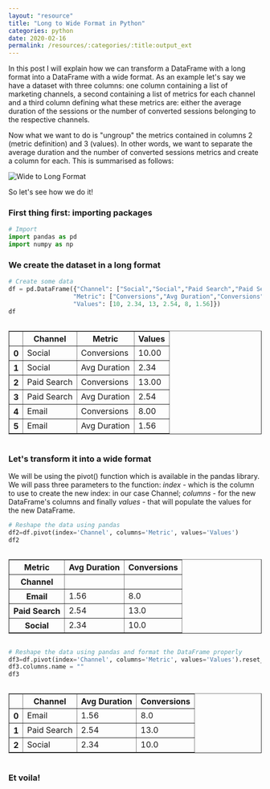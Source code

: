 ```yaml
---
layout: "resource"
title: "Long to Wide Format in Python"
categories: python
date: 2020-02-16
permalink: /resources/:categories/:title:output_ext
---
```

In this post I will explain how we can transform a DataFrame with a long format into a DataFrame with a wide format. As an example let's say we have a dataset with three columns: one column containing a list of marketing channels, a second containing a list of metrics for each channel and a third column defining what these metrics are: either the average duration of the sessions or the number of converted sessions belonging to the respective channels. 

Now what we want to do is "ungroup" the metrics contained in columns 2 (metric definition) and 3 (values). In other words, we want to separate the average duration and the number of converted sessions metrics and create a column for each. This is summarised as follows:

<picture>
	<source media="(min-width: 840px)" srcset="{{ 'assets/img/python/long-to-wide/longTowideDesktop.png' | relative_url }}">
	<source media="(max-width: 840px)" srcset="{{ 'assets/img/python/long-to-wide/longTowideMobile.png' | relative_url }}">
	<img src="{{ 'assets/img/python/long-to-wide/longTowideMobile.png' | relative_url }}" alt="Wide to Long Format"/>
</picture>


So let's see how we do it!

### First thing first: importing packages


```python
# Import
import pandas as pd
import numpy as np
```

### We create the dataset in a long format


```python
# Create some data
df = pd.DataFrame({"Channel": ["Social","Social","Paid Search","Paid Search","Email","Email"],
                  "Metric": ["Conversions","Avg Duration","Conversions","Avg Duration","Conversions","Avg Duration"],
                  "Values": [10, 2.34, 13, 2.54, 8, 1.56]})
df
```




<div style="overflow-x:auto;">

<table border="1" class="dataframe">
<thead>
<tr>
<th></th>
<th>Channel</th>
<th>Metric</th>
<th>Values</th>
</tr>
</thead>
<tbody>
<tr>
<th>0</th>
<td>Social</td>
<td>Conversions</td>
<td>10.00</td>
</tr>
<tr>
<th>1</th>
<td>Social</td>
<td>Avg Duration</td>
<td>2.34</td>
</tr>
<tr>
<th>2</th>
<td>Paid Search</td>
<td>Conversions</td>
<td>13.00</td>
</tr>
<tr>
<th>3</th>
<td>Paid Search</td>
<td>Avg Duration</td>
<td>2.54</td>
</tr>
<tr>
<th>4</th>
<td>Email</td>
<td>Conversions</td>
<td>8.00</td>
</tr>
<tr>
<th>5</th>
<td>Email</td>
<td>Avg Duration</td>
<td>1.56</td>
</tr>
</tbody>
</table>
</div>



### Let's transform it into a wide format

We will be using the pivot() function which is available in the pandas library. We will pass three parameters to the function: _index_ - which is the column to use to create the new index: in our case Channel; _columns_ - for the new DataFrame's columns and finally _values_ - that will populate the values for the new DataFrame. 


```python
# Reshape the data using pandas
df2=df.pivot(index='Channel', columns='Metric', values='Values')
df2
```




<div style="overflow-x:auto;">

<table border="1" class="dataframe">
<thead>
<tr>
<th>Metric</th>
<th>Avg Duration</th>
<th>Conversions</th>
</tr>
<tr>
<th>Channel</th>
<th></th>
<th></th>
</tr>
</thead>
<tbody>
<tr>
<th>Email</th>
<td>1.56</td>
<td>8.0</td>
</tr>
<tr>
<th>Paid Search</th>
<td>2.54</td>
<td>13.0</td>
</tr>
<tr>
<th>Social</th>
<td>2.34</td>
<td>10.0</td>
</tr>
</tbody>
</table>
</div>




```python
# Reshape the data using pandas and format the DataFrame properly
df3=df.pivot(index='Channel', columns='Metric', values='Values').reset_index()
df3.columns.name = ""
df3
```




<div style="overflow-x:auto;">

<table border="1" class="dataframe">
<thead>
<tr>
<th></th>
<th>Channel</th>
<th>Avg Duration</th>
<th>Conversions</th>
</tr>
</thead>
<tbody>
<tr>
<th>0</th>
<td>Email</td>
<td>1.56</td>
<td>8.0</td>
</tr>
<tr>
<th>1</th>
<td>Paid Search</td>
<td>2.54</td>
<td>13.0</td>
</tr>
<tr>
<th>2</th>
<td>Social</td>
<td>2.34</td>
<td>10.0</td>
</tr>
</tbody>
</table>
</div>



### Et voila!